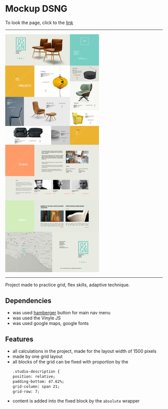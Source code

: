 # Mockup DSNG
To look the page, click to the [link][1]

[1]: https://ignatsemchuk.github.io/dsng/app
 
----
<img src="https://raw.githubusercontent.com/IgnatSemchuk/dsng/master/app/images/dsgn-preview.jpg" alt="dsgn mockup" width="300"/>

----
Project made to practice grid, flex skills, adaptive technique. 
## Dependencies
+ was used [hamberger][2] button for main nav menu
+ was used the Vinyle JS
+ was used google maps, google fonts

[2]: https://jonsuh.com/hamburgers/
## Features
+ all calculations in the project, made for the layout width of 1500 pixels
+ made by one grid layout
+ all blocks of the grid can be fixed with proportion by the
    ```
  .studio-description {
  position: relative;
  padding-bottom: 47.62%;
  grid-column: span 21;
  grid-row: 7;
  ```
+ content is added into the fixed block by the `absolute` wrapper

